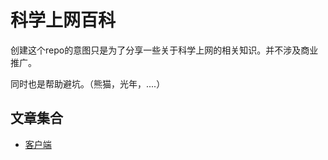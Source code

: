 # 科学上网百科

创建这个repo的意图只是为了分享一些关于科学上网的相关知识。并不涉及商业推广。

同时也是帮助避坑。（熊猫，光年，....）

## 文章集合
* [客户端](./Clients/ClientsEntry.md)